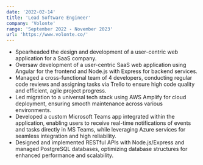 ```yaml
---
date: '2022-02-14'
title: 'Lead Software Engineer'
company: 'Volonte'
range: 'September 2022 - November 2023'
url: 'https://www.volonte.co/'
---
```



 - Spearheaded the design and development of a user-centric web application for a SaaS company.
 - Oversaw development of a user-centric SaaS web application using Angular for the frontend and Node.js with Express for backend services.
 - Managed a cross-functional team of 4 developers, conducting regular code reviews and assigning tasks via Trello to ensure high code quality and efficient, agile project progress.
 - Led migration to a universal tech stack using AWS Amplify for cloud deployment, ensuring smooth maintenance across various environments.
 - Developed a custom Microsoft Teams app integrated within the application, enabling users to receive real-time notifications of events and tasks directly in MS Teams, while leveraging Azure services for seamless integration and high reliability.
 - Designed and implemented RESTful APIs with Node.js/Express and managed PostgreSQL databases, optimizing database structures for enhanced performance and scalability.